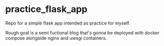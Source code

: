 # practice_flask_app
Repo for a simple flask app intended as practice for myself.

Rough goal is a semi fuctional blog that's gonna be deployed with docker compose alongside nginx and uwsgi containers.

